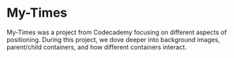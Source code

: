 # My-Times
My-Times was a project from Codecademy focusing on different aspects of positioning.
During this project, we dove deeper into background images, parent/child containers, and how different containers interact.
